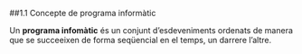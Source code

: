 
##1.1 Concepte de programa informàtic

Un **programa infomàtic** és un conjunt d’esdeveniments ordenats de manera que se succeeixen de forma seqüencial en el temps, un darrere l’altre.
